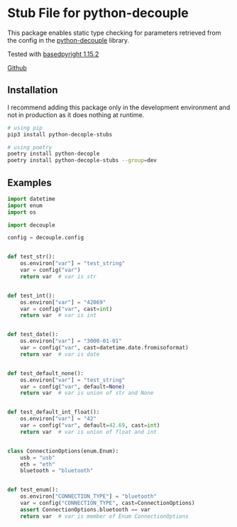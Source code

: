 # Stub File for python-decouple

This package enables static type checking for parameters retrieved from the config in the [python-decouple](https://pypi.org/project/python-decouple/) library.

Tested with [basedpyright 1.15.2](https://pypi.org/project/basedpyright/)

[Github](https://github.com/tobievil/decouple-stubs)

## Installation

I recommend adding this package only in the development environment and not in production as it does nothing at runtime.

```bash
# using pip
pip3 install python-decople-stubs

# using poetry
poetry install python-decople
poetry install python-decople-stubs --group=dev
```

## Examples

```python
import datetime
import enum
import os

import decouple

config = decouple.config


def test_str():
    os.environ["var"] = "test_string"
    var = config("var")
    return var  # var is str


def test_int():
    os.environ["var"] = "42069"
    var = config("var", cast=int)
    return var  # var is int


def test_date():
    os.environ["var"] = "3000-01-01"
    var = config("var", cast=datetime.date.fromisoformat)
    return var  # var is date


def test_default_none():
    os.environ["var"] = "test_string"
    var = config("var", default=None)
    return var  # var is union of str and None


def test_default_int_float():
    os.environ["var"] = "42"
    var = config("var", default=42.69, cast=int)
    return var  # var is union of float and int


class ConnectionOptions(enum.Enum):
    usb = "usb"
    eth = "eth"
    bluetooth = "bluetooth"


def test_enum():
    os.environ["CONNECTION_TYPE"] = "bluetooth"
    var = config("CONNECTION_TYPE", cast=ConnectionOptions)
    assert ConnectionOptions.bluetooth == var
    return var  # var is member of Enum ConnectionOptions
```
